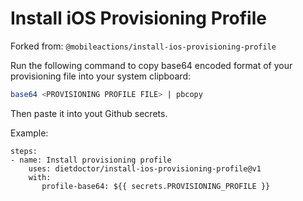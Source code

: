 # Install iOS Provisioning Profile

Forked from: `@mobileactions/install-ios-provisioning-profile`

Run the following command to copy base64 encoded format of your provisioning file into your system clipboard:

```bash
base64 <PROVISIONING PROFILE FILE> | pbcopy
```

Then paste it into yout Github secrets.

Example: 

```
steps:
- name: Install provisioning profile
    uses: dietdoctor/install-ios-provisioning-profile@v1
    with:
       profile-base64: ${{ secrets.PROVISIONING_PROFILE }}
```